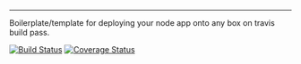 ---------
Boilerplate/template for deploying your node app onto any box on travis build pass.

[![Build Status](https://travis-ci.org/dcodesmith/gtd.svg?branch=master)](https://travis-ci.org/dcodesmith/gtd) [![Coverage Status](https://coveralls.io/repos/github/dcodesmith/github-travis-digitalocean/badge.svg?branch=master)](https://coveralls.io/github/dcodesmith/github-travis-digitalocean?branch=master)
